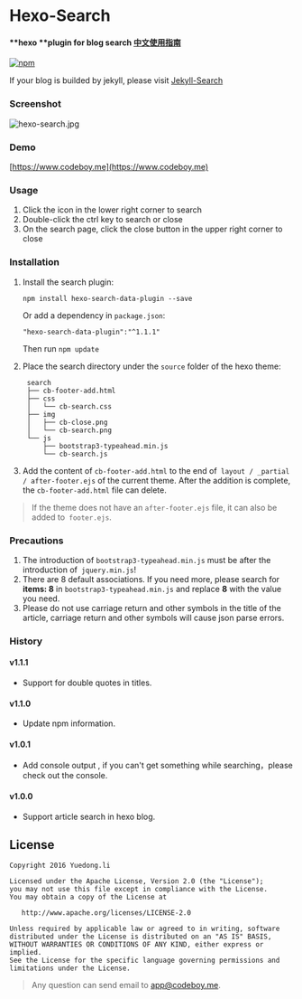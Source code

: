 # Hexo-Search

#### **hexo **plugin for blog search [中文使用指南](https://github.com/androiddevelop/hexo-search)

[![npm](https://img.shields.io/npm/v/hexo-search-data-plugin.svg)](https://www.npmjs.com/package/hexo-search-data-plugin)

If your blog is builded by jekyll, please visit [Jekyll-Search](https://github.com/androiddevelop/jekyll-search)

### Screenshot

![hexo-search.jpg](hexo-search.jpg)


### Demo

[https://www.codeboy.me](https://www.codeboy.me)

### Usage

1. Click the icon in the lower right corner to search
2. Double-click the ctrl key to search or close
3. On the search page, click the close button in the upper right corner to close

### Installation

1. Install the search plugin:

	```
	npm install hexo-search-data-plugin --save
	```
	
	 Or add a dependency in `package.json`:
	
	```
	"hexo-search-data-plugin":"^1.1.1"
	```
	  Then run `npm update`

2. Place the search directory under the `source` folder of the hexo theme:

		search
		├── cb-footer-add.html
		├── css
		│   └── cb-search.css
		├── img
		│   ├── cb-close.png
		│   └── cb-search.png
		└── js
		    ├── bootstrap3-typeahead.min.js
		    └── cb-search.js


3. Add the content of `cb-footer-add.html` to the end of` layout / _partial / after-footer.ejs` of the current theme. After the addition is complete, the `cb-footer-add.html` file can delete.

>  If the theme does not have an `after-footer.ejs` file, it can also be added to` footer.ejs`.


### Precautions

1. The introduction of `bootstrap3-typeahead.min.js` must be after the introduction of` jquery.min.js`!
2. There are 8 default associations. If you need more, please search for **items: 8** in `bootstrap3-typeahead.min.js` and replace **8** with the value you need.
3. Please do not use carriage return and other symbols in the title of the article, carriage return and other symbols will cause json parse errors.

### History

#### v1.1.1

- Support for double quotes in titles.

#### v1.1.0

- Update npm information.

#### v1.0.1

- Add console output , if you can't get something while searching，please check out the console. 

#### v1.0.0

 - Support article search in hexo blog.

## License

```
Copyright 2016 Yuedong.li

Licensed under the Apache License, Version 2.0 (the "License");
you may not use this file except in compliance with the License.
You may obtain a copy of the License at

   http://www.apache.org/licenses/LICENSE-2.0

Unless required by applicable law or agreed to in writing, software
distributed under the License is distributed on an "AS IS" BASIS,
WITHOUT WARRANTIES OR CONDITIONS OF ANY KIND, either express or implied.
See the License for the specific language governing permissions and
limitations under the License.
```

> Any question can send email to  app@codeboy.me.


